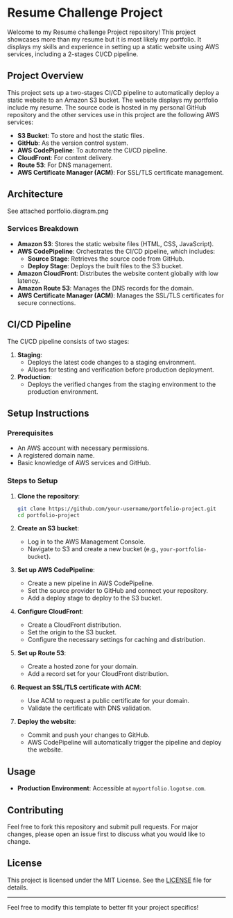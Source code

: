 

# Resume Challenge Project

Welcome to my Resume challenge Project repository! This project showcases more than my resume but it is most likely my portfolio. It displays my skills and experience in setting up a static website using AWS services, including a 2-stages CI/CD pipeline.

## Project Overview

This project sets up a two-stages CI/CD pipeline to automatically deploy a static website to an Amazon S3 bucket. The website displays my portfolio include my resume. The source code is hosted in my personal GitHub repository and the other services use in this project are  the following AWS services:

- **S3 Bucket**: To store and host the static files.
- **GitHub**: As the version control system.
- **AWS CodePipeline**: To automate the CI/CD pipeline.
- **CloudFront**: For content delivery.
- **Route 53**: For DNS management.
- **AWS Certificate Manager (ACM)**: For SSL/TLS certificate management.

## Architecture

See attached portfolio.diagram.png

### Services Breakdown

- **Amazon S3**: Stores the static website files (HTML, CSS, JavaScript).
- **AWS CodePipeline**: Orchestrates the CI/CD pipeline, which includes:
  - **Source Stage**: Retrieves the source code from GitHub.
  - **Deploy Stage**: Deploys the built files to the S3 bucket.
- **Amazon CloudFront**: Distributes the website content globally with low latency.
- **Amazon Route 53**: Manages the DNS records for the domain.
- **AWS Certificate Manager (ACM)**: Manages the SSL/TLS certificates for secure connections.

## CI/CD Pipeline

The CI/CD pipeline consists of two stages:

1. **Staging**: 
   - Deploys the latest code changes to a staging environment.
   - Allows for testing and verification before production deployment.
2. **Production**: 
   - Deploys the verified changes from the staging environment to the production environment.

## Setup Instructions

### Prerequisites

- An AWS account with necessary permissions.
- A registered domain name.
- Basic knowledge of AWS services and GitHub.

### Steps to Setup

1. **Clone the repository**:
   ```bash
   git clone https://github.com/your-username/portfolio-project.git
   cd portfolio-project
   ```

2. **Create an S3 bucket**:
   - Log in to the AWS Management Console.
   - Navigate to S3 and create a new bucket (e.g., `your-portfolio-bucket`).

3. **Set up AWS CodePipeline**:
   - Create a new pipeline in AWS CodePipeline.
   - Set the source provider to GitHub and connect your repository.
   - Add a deploy stage to deploy to the S3 bucket.

4. **Configure CloudFront**:
   - Create a CloudFront distribution.
   - Set the origin to the S3 bucket.
   - Configure the necessary settings for caching and distribution.

5. **Set up Route 53**:
   - Create a hosted zone for your domain.
   - Add a record set for your CloudFront distribution.

6. **Request an SSL/TLS certificate with ACM**:
   - Use ACM to request a public certificate for your domain.
   - Validate the certificate with DNS validation.

7. **Deploy the website**:
   - Commit and push your changes to GitHub.
   - AWS CodePipeline will automatically trigger the pipeline and deploy the website.

## Usage
- **Production Environment**: Accessible at `myportfolio.logotse.com`.

## Contributing

Feel free to fork this repository and submit pull requests. For major changes, please open an issue first to discuss what you would like to change.

## License

This project is licensed under the MIT License. See the [LICENSE](LICENSE) file for details.

---

Feel free to modify this template to better fit your project specifics!

